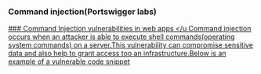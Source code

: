 ### Command injection(Portswigger labs)

<u> ### Command Injection vulnerabilities in web apps </u
    Command injection occurs when an attacker is able to execute shell commands(operating system commands) on a server.This vulnerability 
can compromise sensitive data and also help to grant access too an infrastructure.Below is an example of a vulnerable code snippet
